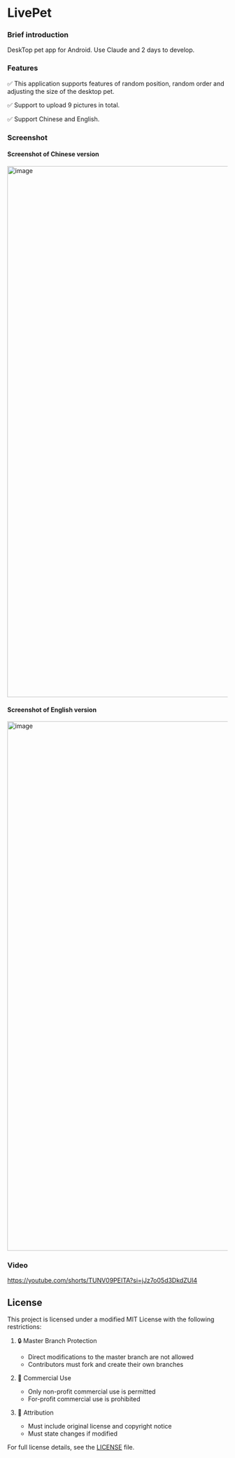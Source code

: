 # LivePet

### Brief introduction
DeskTop pet app for Android. Use Claude and 2 days to develop. 

### Features

✅ This application supports features of random position, random order and adjusting the size of the desktop pet.

✅ Support to upload 9 pictures in total.

✅ Support Chinese and English.

### Screenshot

#### Screenshot of Chinese version

<img width="1213" alt="image" src="https://github.com/user-attachments/assets/e365b3fb-9bfe-48f5-97a2-a5c084b466f3">



#### Screenshot of English version

<img width="1209" alt="image" src="https://github.com/user-attachments/assets/ecca9806-98df-42df-9b35-1dc6a52824f1">

### Video

https://youtube.com/shorts/TUNV09PEITA?si=jJz7o05d3DkdZUl4


## License
This project is licensed under a modified MIT License with the following restrictions:

1. 🔒 Master Branch Protection
   - Direct modifications to the master branch are not allowed
   - Contributors must fork and create their own branches

2. 💼 Commercial Use
   - Only non-profit commercial use is permitted
   - For-profit commercial use is prohibited

3. 📝 Attribution
   - Must include original license and copyright notice
   - Must state changes if modified

For full license details, see the [LICENSE](LICENSE) file.
